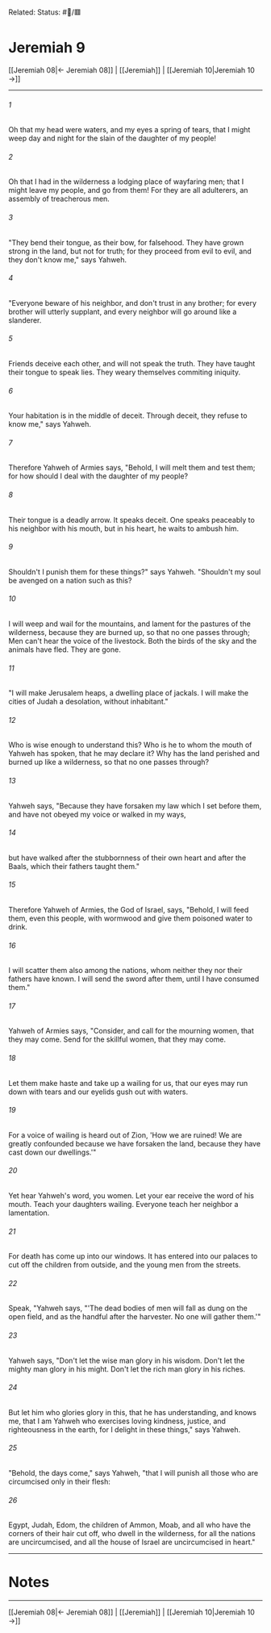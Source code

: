 Related:
Status: #📖/🟥
# Jeremiah 9

[[Jeremiah 08|← Jeremiah 08]] | [[Jeremiah]] | [[Jeremiah 10|Jeremiah 10 →]]
***



###### 1 
Oh that my head were waters, and my eyes a spring of tears, that I might weep day and night for the slain of the daughter of my people! 

###### 2 
Oh that I had in the wilderness a lodging place of wayfaring men; that I might leave my people, and go from them! For they are all adulterers, an assembly of treacherous men. 

###### 3 
"They bend their tongue, as their bow, for falsehood. They have grown strong in the land, but not for truth; for they proceed from evil to evil, and they don't know me," says Yahweh. 

###### 4 
"Everyone beware of his neighbor, and don't trust in any brother; for every brother will utterly supplant, and every neighbor will go around like a slanderer. 

###### 5 
Friends deceive each other, and will not speak the truth. They have taught their tongue to speak lies. They weary themselves commiting iniquity. 

###### 6 
Your habitation is in the middle of deceit. Through deceit, they refuse to know me," says Yahweh. 

###### 7 
Therefore Yahweh of Armies says, "Behold, I will melt them and test them; for how should I deal with the daughter of my people? 

###### 8 
Their tongue is a deadly arrow. It speaks deceit. One speaks peaceably to his neighbor with his mouth, but in his heart, he waits to ambush him. 

###### 9 
Shouldn't I punish them for these things?" says Yahweh. "Shouldn't my soul be avenged on a nation such as this? 

###### 10 
I will weep and wail for the mountains, and lament for the pastures of the wilderness, because they are burned up, so that no one passes through; Men can't hear the voice of the livestock. Both the birds of the sky and the animals have fled. They are gone. 

###### 11 
"I will make Jerusalem heaps, a dwelling place of jackals. I will make the cities of Judah a desolation, without inhabitant." 

###### 12 
Who is wise enough to understand this? Who is he to whom the mouth of Yahweh has spoken, that he may declare it? Why has the land perished and burned up like a wilderness, so that no one passes through? 

###### 13 
Yahweh says, "Because they have forsaken my law which I set before them, and have not obeyed my voice or walked in my ways, 

###### 14 
but have walked after the stubbornness of their own heart and after the Baals, which their fathers taught them." 

###### 15 
Therefore Yahweh of Armies, the God of Israel, says, "Behold, I will feed them, even this people, with wormwood and give them poisoned water to drink. 

###### 16 
I will scatter them also among the nations, whom neither they nor their fathers have known. I will send the sword after them, until I have consumed them." 

###### 17 
Yahweh of Armies says, "Consider, and call for the mourning women, that they may come. Send for the skillful women, that they may come. 

###### 18 
Let them make haste and take up a wailing for us, that our eyes may run down with tears and our eyelids gush out with waters. 

###### 19 
For a voice of wailing is heard out of Zion, 'How we are ruined! We are greatly confounded because we have forsaken the land, because they have cast down our dwellings.'" 

###### 20 
Yet hear Yahweh's word, you women. Let your ear receive the word of his mouth. Teach your daughters wailing. Everyone teach her neighbor a lamentation. 

###### 21 
For death has come up into our windows. It has entered into our palaces to cut off the children from outside, and the young men from the streets. 

###### 22 
Speak, "Yahweh says, "'The dead bodies of men will fall as dung on the open field, and as the handful after the harvester. No one will gather them.'" 

###### 23 
Yahweh says, "Don't let the wise man glory in his wisdom. Don't let the mighty man glory in his might. Don't let the rich man glory in his riches. 

###### 24 
But let him who glories glory in this, that he has understanding, and knows me, that I am Yahweh who exercises loving kindness, justice, and righteousness in the earth, for I delight in these things," says Yahweh. 

###### 25 
"Behold, the days come," says Yahweh, "that I will punish all those who are circumcised only in their flesh: 

###### 26 
Egypt, Judah, Edom, the children of Ammon, Moab, and all who have the corners of their hair cut off, who dwell in the wilderness, for all the nations are uncircumcised, and all the house of Israel are uncircumcised in heart."

---
# Notes


***
[[Jeremiah 08|← Jeremiah 08]] | [[Jeremiah]] | [[Jeremiah 10|Jeremiah 10 →]]
